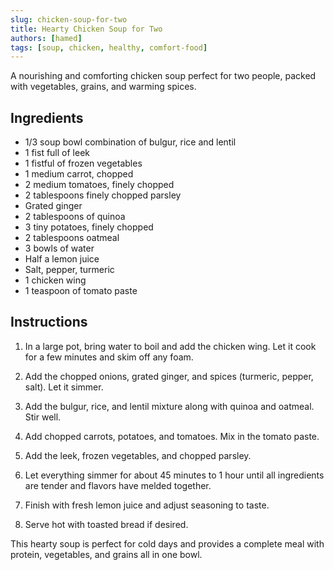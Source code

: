 ```yaml
---
slug: chicken-soup-for-two
title: Hearty Chicken Soup for Two
authors: [hamed]
tags: [soup, chicken, healthy, comfort-food]
---
```


A nourishing and comforting chicken soup perfect for two people, packed with vegetables, grains, and warming spices.

<!--truncate-->

## Ingredients

- 1/3 soup bowl combination of bulgur, rice and lentil
- 1 fist full of leek
- 1 fistful of frozen vegetables
- 1 medium carrot, chopped
- 2 medium tomatoes, finely chopped
- 2 tablespoons finely chopped parsley
- Grated ginger
- 2 tablespoons of quinoa
- 3 tiny potatoes, finely chopped
- 2 tablespoons oatmeal
- 3 bowls of water
- Half a lemon juice
- Salt, pepper, turmeric
- 1 chicken wing
- 1 teaspoon of tomato paste

## Instructions

1. In a large pot, bring water to boil and add the chicken wing. Let it cook for a few minutes and skim off any foam.

2. Add the chopped onions, grated ginger, and spices (turmeric, pepper, salt). Let it simmer.

3. Add the bulgur, rice, and lentil mixture along with quinoa and oatmeal. Stir well.

4. Add chopped carrots, potatoes, and tomatoes. Mix in the tomato paste.

5. Add the leek, frozen vegetables, and chopped parsley.

6. Let everything simmer for about 45 minutes to 1 hour until all ingredients are tender and flavors have melded together.

7. Finish with fresh lemon juice and adjust seasoning to taste.

8. Serve hot with toasted bread if desired.

This hearty soup is perfect for cold days and provides a complete meal with protein, vegetables, and grains all in one bowl. 